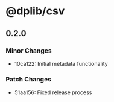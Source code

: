 # @dplib/csv

## 0.2.0

### Minor Changes

- 10ca122: Initial metadata functionality

### Patch Changes

- 51aa156: Fixed release process
